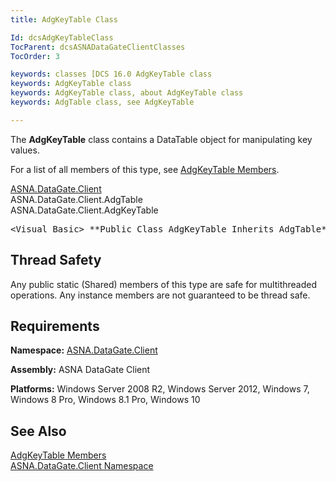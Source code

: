 ```yaml
---
title: AdgKeyTable Class

Id: dcsAdgKeyTableClass
TocParent: dcsASNADataGateClientClasses
TocOrder: 3

keywords: classes [DCS 16.0 AdgKeyTable class
keywords: AdgKeyTable class
keywords: AdgKeyTable class, about AdgKeyTable class
keywords: AdgTable class, see AdgKeyTable

---
```


The **AdgKeyTable** class contains a <span>DataTable</span> object for manipulating key values.

For a list of all members of this type, see [AdgKeyTable Members](adg-key-table-members.html).

[ASNA.DataGate.Client](datagate-client-namespace.html) <br /> ASNA.DataGate.Client.AdgTable<br /> ASNA.DataGate.Client.AdgKeyTable
<pre>
&lt;Visual Basic&gt; **Public Class AdgKeyTable Inherits AdgTable** </pre>

## Thread Safety

Any public static (Shared) members of this type are safe for multithreaded operations. Any instance members are not guaranteed to be thread safe.
## Requirements

**Namespace:** [ASNA.DataGate.Client](datagate-client-namespace.html) 

**Assembly:** ASNA DataGate Client

**Platforms:** Windows Server 2008 R2, Windows Server 2012, Windows 7, Windows 8 Pro, Windows 8.1 Pro, Windows 10
## See Also


[AdgKeyTable Members](adg-key-table-members.html)
      <br />
[ASNA.DataGate.Client Namespace](datagate-client-namespace.html)

